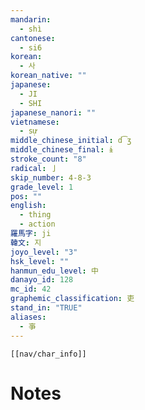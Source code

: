 ```yaml
---
mandarin:
  - shì
cantonese:
  - si6
korean:
  - 사
korean_native: ""
japanese:
  - JI
  - SHI
japanese_nanori: ""
vietnamese:
  - sự
middle_chinese_initial: d͡ʒ
middle_chinese_final: ɨ
stroke_count: "8"
radical: 亅
skip_number: 4-8-3
grade_level: 1
pos: ""
english:
  - thing
  - action
羅馬字: ji
韓文: 지
joyo_level: "3"
hsk_level: ""
hanmun_edu_level: 中
danayo_id: 128
mc_id: 42
graphemic_classification: 吏
stand_in: "TRUE"
aliases:
  - 亊
---
```

```meta-bind-embed
[[nav/char_info]]
```

# Notes
